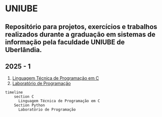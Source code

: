 # UNIUBE
Repositório para projetos, exercícios e trabalhos realizados durante a graduação em sistemas de informação pela faculdade UNIUBE de Uberlândia.
---
## 2025 - 1
  1. [Linguagem Técnica de Programação em C](https://github.com/BorgesMTP/UNIUBE/tree/main/Linguagem%20T%C3%A9cnica%20de%20Programa%C3%A7%C3%A3o)
  2. [Laboratório de Programação]()
```mermaid
timeline
    section C
      Linguagem Técnica de Programação em C
    Section Python
      Laboratório de Programação
```

